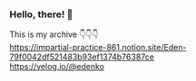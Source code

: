 ### Hello, there! 👋

This is my archive 👇👇👇  
https://impartial-practice-861.notion.site/Eden-79f0042df521483b93ef1374b76387ce  
https://velog.io/@edenko

<!--
**edenko/edenko** is a ✨ _special_ ✨ repository because its `README.md` (this file) appears on your GitHub profile.

Here are some ideas to get you started:

- 🔭 I’m currently working on ...
- 🌱 I’m currently learning ...
- 👯 I’m looking to collaborate on ...
- 🤔 I’m looking for help with ...
- 💬 Ask me about ...
- 📫 How to reach me: ...
- 😄 Pronouns: ...
- ⚡ Fun fact: ...
-->
